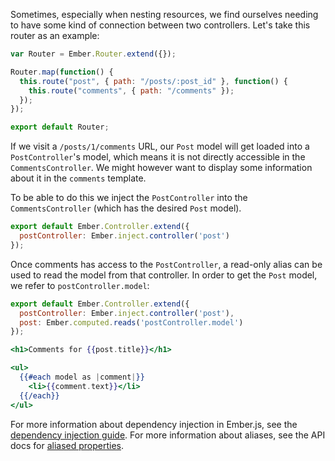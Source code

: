 Sometimes, especially when nesting resources, we find ourselves needing
to have some kind of connection between two controllers. Let's take this
router as an example:

```javascript {data-filename=app/router.js}
var Router = Ember.Router.extend({});

Router.map(function() {
  this.route("post", { path: "/posts/:post_id" }, function() {
    this.route("comments", { path: "/comments" });
  });
});

export default Router;
```

If we visit a `/posts/1/comments` URL, our `Post` model will get
loaded into a `PostController`'s model, which means it is not directly
accessible in the `CommentsController`. We might however want to display
some information about it in the `comments` template.

To be able to do this we inject the `PostController` into the
`CommentsController` (which has the desired `Post` model).

```javascript {data-filename=app/controllers/comments.js}
export default Ember.Controller.extend({
  postController: Ember.inject.controller('post')
});
```

Once comments has access to the `PostController`, a read-only alias can be
used to read the model from that controller. In order to get the
`Post` model, we refer to `postController.model`:

```javascript {data-filename=app/controllers/comments.js}
export default Ember.Controller.extend({
  postController: Ember.inject.controller('post'),
  post: Ember.computed.reads('postController.model')
});
```

```handlebars {data-filename=app/templates/comments.hbs}
<h1>Comments for {{post.title}}</h1>

<ul>
  {{#each model as |comment|}}
    <li>{{comment.text}}</li>
  {{/each}}
</ul>
```

For more information about dependency injection in Ember.js,
see the [dependency injection guide](../../understanding-ember/dependency-injection-and-service-lookup/).
For more information about aliases, see the API docs for
[aliased properties](https://api.emberjs.com/#method_computed_alias).
